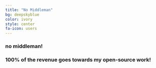 ```yaml
---
title: "No Middleman"
bg: deepskyblue
color: ivory
style: center
fa-icon: users
---
```


### no middleman!
### 100% of the revenue goes towards my open-source work!
